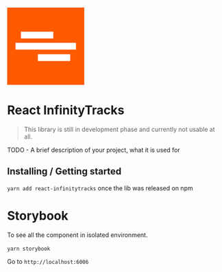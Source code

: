 ![Logo of the project](./images/logo.png)

# React InfinityTracks
> This library is still in development phase and currently not usable at all.

TODO - A brief description of your project, what it is used for

## Installing / Getting started

`yarn add react-infinitytracks` once the lib was released on npm

# Storybook
To see all the component in isolated environment.

`yarn storybook`

Go to `http://localhost:6006`
